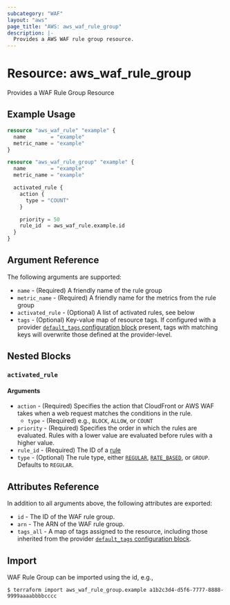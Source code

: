```yaml
---
subcategory: "WAF"
layout: "aws"
page_title: "AWS: aws_waf_rule_group"
description: |-
  Provides a AWS WAF rule group resource.
---
```


# Resource: aws_waf_rule_group

Provides a WAF Rule Group Resource

## Example Usage

```terraform
resource "aws_waf_rule" "example" {
  name        = "example"
  metric_name = "example"
}

resource "aws_waf_rule_group" "example" {
  name        = "example"
  metric_name = "example"

  activated_rule {
    action {
      type = "COUNT"
    }

    priority = 50
    rule_id  = aws_waf_rule.example.id
  }
}
```

## Argument Reference

The following arguments are supported:

* `name` - (Required) A friendly name of the rule group
* `metric_name` - (Required) A friendly name for the metrics from the rule group
* `activated_rule` - (Optional) A list of activated rules, see below
* `tags` - (Optional) Key-value map of resource tags. If configured with a provider [`default_tags` configuration block](/docs/providers/aws/index.html#default_tags-configuration-block) present, tags with matching keys will overwrite those defined at the provider-level.

## Nested Blocks

### `activated_rule`

#### Arguments

* `action` - (Required) Specifies the action that CloudFront or AWS WAF takes when a web request matches the conditions in the rule.
    * `type` - (Required) e.g., `BLOCK`, `ALLOW`, or `COUNT`
* `priority` - (Required) Specifies the order in which the rules are evaluated. Rules with a lower value are evaluated before rules with a higher value.
* `rule_id` - (Required) The ID of a [rule](/docs/providers/aws/r/waf_rule.html)
* `type` - (Optional) The rule type, either [`REGULAR`](/docs/providers/aws/r/waf_rule.html), [`RATE_BASED`](/docs/providers/aws/r/waf_rate_based_rule.html), or `GROUP`. Defaults to `REGULAR`.

## Attributes Reference

In addition to all arguments above, the following attributes are exported:

* `id` - The ID of the WAF rule group.
* `arn` - The ARN of the WAF rule group.
* `tags_all` - A map of tags assigned to the resource, including those inherited from the provider [`default_tags` configuration block](/docs/providers/aws/index.html#default_tags-configuration-block).

## Import

WAF Rule Group can be imported using the id, e.g.,

```
$ terraform import aws_waf_rule_group.example a1b2c3d4-d5f6-7777-8888-9999aaaabbbbcccc
```
